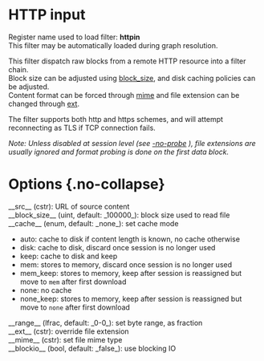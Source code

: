 <!-- automatically generated - do not edit, patch gpac/applications/gpac/gpac.c -->

# HTTP input  
  
Register name used to load filter: __httpin__  
This filter may be automatically loaded during graph resolution.  
  
This filter dispatch raw blocks from a remote HTTP resource into a filter chain.  
Block size can be adjusted using [block_size](#block_size), and disk caching policies can be adjusted.  
Content format can be forced through [mime](#mime) and file extension can be changed through [ext](#ext).  
  
The filter supports both http and https schemes, and will attempt reconnecting as TLS if TCP connection fails.  
  
_Note: Unless disabled at session level (see [-no-probe](core_options/#no-probe) ), file extensions are usually ignored and format probing is done on the first data block._  
  

# Options  {.no-collapse}  
  
<div markdown class="option">  
<a id="src" data-level="basic">__src__</a> (cstr): URL of source content  
</div>  
<div markdown class="option">  
<a id="block_size">__block_size__</a> (uint, default: _100000_): block size used to read file  
</div>  
<div markdown class="option">  
<a id="cache">__cache__</a> (enum, default: _none_): set cache mode  

- auto: cache to disk if content length is known, no cache otherwise  
- disk: cache to disk,  discard once session is no longer used  
- keep: cache to disk and keep  
- mem: stores to memory, discard once session is no longer used  
- mem_keep: stores to memory, keep after session is reassigned but move to `mem` after first download  
- none: no cache  
- none_keep: stores to memory, keep after session is reassigned but move to `none` after first download  
</div>  
  
<div markdown class="option">  
<a id="range" data-level="basic">__range__</a> (lfrac, default: _0-0_): set byte range, as fraction  
</div>  
<div markdown class="option">  
<a id="ext" data-level="basic">__ext__</a> (cstr): override file extension  
</div>  
<div markdown class="option">  
<a id="mime" data-level="basic">__mime__</a> (cstr): set file mime type  
</div>  
<div markdown class="option">  
<a id="blockio">__blockio__</a> (bool, default: _false_): use blocking IO  
</div>  
  
